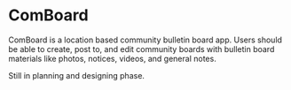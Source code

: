 # ComBoard
ComBoard is a location based community bulletin board app. Users should be able
to create, post to, and edit community boards with bulletin board materials like
photos, notices, videos, and general notes.

Still in planning and designing phase.

